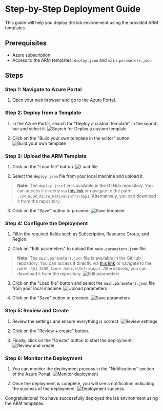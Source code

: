 # Step-by-Step Deployment Guide

This guide will help you deploy the lab environment using the provided ARM templates.

## Prerequisites

- Azure subscription
- Access to the ARM templates: `deploy.json` and `main.parameters.json`

## Steps

### Step 1: Navigate to Azure Portal

1. Open your web browser and go to the [Azure Portal](https://portal.azure.com).

### Step 2: Deploy from a Template

1. In the Azure Portal, search for "Deploy a custom template" in the search bar and select it.
    ![Search for Deploy a custom template](./1.png)

2. Click on the "Build your own template in the editor" button.
    ![Build your own template](./2.png)

### Step 3: Upload the ARM Template

1. Click on the "Load file" button.
    ![Load file](3load.png)

2. Select the `deploy.json` file from your local machine and upload it.
> **Note:** The `deploy.json` file is available in the GitHub repository. You can access it directly via [this link](https://github.com/microsoft/MicroHack/tree/main/03-Azure/01-03-Infrastructure/04_BCDR_Azure_Native) or navigate to the path: `.\04_BCDR_Azure_Native\Infra\App1`. Alternatively, you can download it from the repository.

3. Click on the "Save" button to proceed.
    ![Save template](./4save.png)

### Step 4: Configure the Deployment

1. Fill in the required fields such as Subscription, Resource Group, and Region.

2. Click on "Edit parameters" to upload the `main.parameters.json` file.
> **Note:** The `main.parameters.json` file is available in the GitHub repository. You can access it directly via [this link](https://github.com/microsoft/MicroHack/tree/main/03-Azure/01-03-Infrastructure/04_BCDR_Azure_Native) or navigate to the path: `.\04_BCDR_Azure_Native\Infra\App1`. Alternatively, you can download it from the repository.
    ![Edit parameters](./5parameter.png)

3. Click on the "Load file" button and select the `main.parameters.json` file from your local machine.
    ![Upload parameters](./6parameter.png)

4. Click on the "Save" button to proceed.
    ![Save parameters](./7save.png)

### Step 5: Review and Create

1. Review the settings and ensure everything is correct.
    ![Review settings](./8deploy.png)

2. Click on the "Review + create" button.

3. Finally, click on the "Create" button to start the deployment.
    ![Review and create](./9deploy.png)

### Step 6: Monitor the Deployment

1. You can monitor the deployment process in the "Notifications" section of the Azure Portal.
    ![Monitor deployment](./10resources.png)

2. Once the deployment is complete, you will see a notification indicating the success of the deployment.
    ![Deployment success](./11deploymentcomplete.png)

Congratulations! You have successfully deployed the lab environment using the ARM templates.
